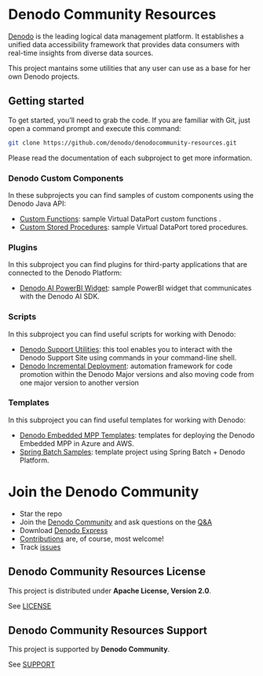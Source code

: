 <!--
title: 'Denodo Community Resources'
description: 'This project maintains some utilities that any user can use as a base for her own Denodo projects.
layout: Doc
authorLink: ''
authorName: 'Denodo Community'
authorAvatar: ''
collaborators:
-->

# Denodo Community Resources

[Denodo](https://www.denodo.com/) is the leading logical data management platform. It establishes a unified data accessibility framework that provides data consumers with real-time insights from diverse data sources.

This project mantains some utilities that any user can use as a base for her own Denodo projects.

## Getting started

To get started, you’ll need to grab the code. If you are familiar with Git, just open a command prompt and execute this command:

```bash
git clone https://github.com/denodo/denodocommunity-resources.git
```
Please read the documentation of each subproject to get more information. 

### Denodo Custom Components

In these subprojects you can find samples of custom components using the Denodo Java API:

* [Custom Functions](./custom-functions/): sample Virtual DataPort custom functions .
* [Custom Stored Procedures](./custom-stored-procedures/): sample Virtual DataPort tored procedures.

### Plugins

In this subproject you can find plugins for third-party applications that are connected to the Denodo Platform:

* [Denodo AI PowerBI Widget](./plugins/denodo-powerbi-ai-chart/): sample PowerBI widget that communicates with the Denodo AI SDK.
  
### Scripts

In this subproject you can find useful scripts for working with Denodo:

* [Denodo Support Utilities](./scripts/denodo-support-utilities/): this tool enables you to interact with the Denodo Support Site using commands in your command-line shell.
* [Denodo Incremental Deployment](./scripts/denodo-incremental-deployment/): automation framework for code promotion within the Denodo Major versions and also moving code from one major version to another version

### Templates

In this subproject you can find useful templates for working with Denodo:

* [Denodo Embedded MPP Templates](./templates/denodo-embedded-mpp/): templates for deploying the Denodo Embedded MPP in Azure and AWS.
* [Spring Batch Samples](./templates/spring-batch-samples/): template project using Spring Batch + Denodo Platform.

# Join the Denodo Community

- Star the repo
- Join the [Denodo Community](https://community.denodo.com/) and ask questions on the [Q&A](https://community.denodo.com/answers)
- Download [Denodo Express](https://community.denodo.com/express/download)
- [Contributions](https://github.com/denodo/denodocommunity-resources/contribute) are, of course, most welcome! 
- Track [issues](https://github.com/denodo/denodocommunity-resources/issues/new/choose) 

## Denodo Community Resources License

This project is distributed under **Apache License, Version 2.0**. 

See [LICENSE](LICENSE)

## Denodo Community Resources Support

This project is supported by **Denodo Community**. 

See [SUPPORT](SUPPORT.md)

